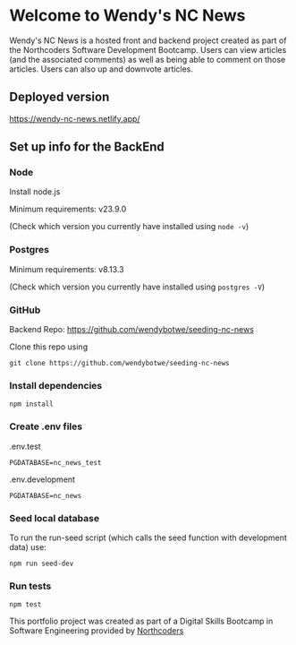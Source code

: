 # Welcome to Wendy's NC News

Wendy's NC News is a hosted front and backend project created as part of the Northcoders Software Development Bootcamp. Users can view articles (and the associated comments) as well as being able to comment on those articles. Users can also up and downvote articles.

## Deployed version

https://wendy-nc-news.netlify.app/

## Set up info for the BackEnd

### Node

Install node.js

Minimum requirements: v23.9.0

(Check which version you currently have installed using `node -v`)

### Postgres

Minimum requirements: v8.13.3

(Check which version you currently have installed using `postgres -V`)

### GitHub

Backend Repo: https://github.com/wendybotwe/seeding-nc-news

Clone this repo using

`git clone https://github.com/wendybotwe/seeding-nc-news`

### Install dependencies

`npm install`

### Create .env files

.env.test

`PGDATABASE=nc_news_test`

.env.development

`PGDATABASE=nc_news`

### Seed local database

To run the run-seed script (which calls the seed function with development data) use:

`npm run seed-dev`

### Run tests

`npm test`

This portfolio project was created as part of a Digital Skills Bootcamp in Software Engineering provided by [Northcoders](https://northcoders.com/)